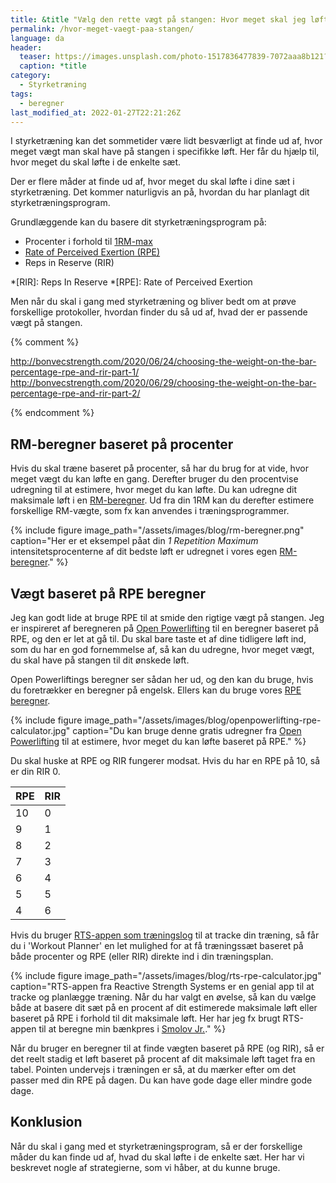 ```yaml
---
title: &title "Vælg den rette vægt på stangen: Hvor meget skal jeg løfte?"
permalink: /hvor-meget-vaegt-paa-stangen/
language: da
header:
  teaser: https://images.unsplash.com/photo-1517836477839-7072aaa8b121?ixlib=rb-1.2.1&ixid=MnwxMjA3fDB8MHxwaG90by1wYWdlfHx8fGVufDB8fHx8&auto=format&fit=crop&h=300&w=400&q=10
  caption: *title
category:
  - Styrketræning
tags:
  - beregner
last_modified_at: 2022-01-27T22:21:26Z
---
```


I styrketræning kan det sommetider være lidt besværligt at finde ud af, hvor meget vægt man skal have på stangen i specifikke løft. Her får du hjælp til, hvor meget du skal løfte i de enkelte sæt.

Der er flere måder at finde ud af, hvor meget du skal løfte i dine sæt i styrketræning. Det kommer naturligvis an på, hvordan du har planlagt dit styrketræningsprogram.

Grundlæggende kan du basere dit styrketræningsprogram på:

- Procenter i forhold til [1RM-max](/rm-beregner/)
- [Rate of Perceived Exertion (RPE)](/rpe/)
- Reps in Reserve (RIR)

*[RIR]: Reps In Reserve
*[RPE]: Rate of Perceived Exertion

Men når du skal i gang med styrketræning og bliver bedt om at prøve forskellige protokoller, hvordan finder du så ud af, hvad der er passende vægt på stangen.

{% comment %}

http://bonvecstrength.com/2020/06/24/choosing-the-weight-on-the-bar-percentage-rpe-and-rir-part-1/
http://bonvecstrength.com/2020/06/29/choosing-the-weight-on-the-bar-percentage-rpe-and-rir-part-2/

{% endcomment %}

## RM-beregner baseret på procenter

Hvis du skal træne baseret på procenter, så har du brug for at vide, hvor meget vægt du kan løfte en gang. Derefter bruger du den procentvise udregning til at estimere, hvor meget du kan løfte. Du kan udregne dit maksimale løft i en [RM-beregner](/rm-beregner/). Ud fra din 1RM kan du derefter estimere forskellige RM-vægte, som fx kan anvendes i træningsprogrammer.

{% include figure image_path="/assets/images/blog/rm-beregner.png" caption="Her er et eksempel påat din _1 Repetition Maximum_ intensitetsprocenterne af dit bedste løft er udregnet i vores egen [RM-beregner](/rm-beregner/)." %}

## Vægt baseret på RPE beregner

Jeg kan godt lide at bruge RPE til at smide den rigtige vægt på stangen. Jeg er inspireret af beregneren på [Open Powerlifting](https://www.plsource.org/rpe-calc/) til en beregner baseret på RPE, og den er let at gå til. Du skal bare taste et af dine tidligere løft ind, som du har en god fornemmelse af, så kan du udregne, hvor meget vægt, du skal have på stangen til dit ønskede løft.

Open Powerliftings beregner ser sådan her ud, og den kan du bruge, hvis du foretrækker en beregner på engelsk. Ellers kan du bruge vores [RPE beregner](/rpe/).

{% include figure image_path="/assets/images/blog/openpowerlifting-rpe-calculator.jpg" caption="Du kan bruge denne gratis udregner fra [Open Powerlifting](https://www.plsource.org/rpe-calc/) til at estimere, hvor meget du kan løfte baseret på RPE." %}

Du skal huske at RPE og RIR fungerer modsat. Hvis du har en RPE på 10, så er din RIR 0.

| RPE | RIR |
|-|-|
| 10 | 0 |
| 9 | 1 |
| 8 | 2 |
| 7 | 3 |
| 6 | 4 |
| 5 | 5 |
| 4 | 6 |

Hvis du bruger [RTS-appen som træningslog](/rts-app/) til at tracke din træning, så får du i 'Workout Planner' en let mulighed for at få træningssæt baseret på både procenter og RPE (eller RIR) direkte ind i din træningsplan.

{% include figure image_path="/assets/images/blog/rts-rpe-calculator.jpg" caption="RTS-appen fra Reactive Strength Systems er en genial app til at tracke og planlægge træning. Når du har valgt en øvelse, så kan du vælge både at basere dit sæt på en procent af dit estimerede maksimale løft eller baseret på RPE i forhold til dit maksimale løft. Her har jeg fx brugt RTS-appen til at beregne min bænkpres i [Smolov Jr.](/smolov-jr-beregner/)." %}

Når du bruger en beregner til at finde vægten baseret på RPE (og RIR), så er det reelt stadig et løft baseret på procent af dit maksimale løft taget fra en tabel. Pointen undervejs i træningen er så, at du mærker efter om det passer med din RPE på dagen. Du kan have gode dage eller mindre gode dage.

## Konklusion

Når du skal i gang med et styrketræningsprogram, så er der forskellige måder du kan finde ud af, hvad du skal løfte i de enkelte sæt. Her har vi beskrevet nogle af strategierne, som vi håber, at du kunne bruge.
